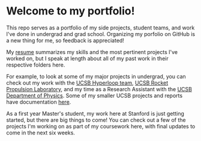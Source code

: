 # Welcome to my portfolio!

This repo serves as a portfolio of my side projects, student teams, and work I've done in undergrad and grad school. Organizing my porfolio on GitHub is a new thing for me, so feedback is appreciated!

My [resume](https://github.com/dibachi/portfolio/blob/main/Jack%20Dibachi%20Resume.pdf) summarizes my skills and the most pertinent projects I've worked on, but I speak at length about all of my past work in their respective folders here.

For example, to look at some of my major projects in undergrad, you can check out my work with the [UCSB Hyperloop team](https://github.com/dibachi/portfolio/tree/main/UCSB%20Hyperloop), [UCSB Rocket Propulsion Laboratory](https://github.com/dibachi/portfolio/tree/main/Rocket%20Propulsion%20Laboratory), and my time as a Research Assistant with the [UCSB Department of Physics](https://github.com/dibachi/portfolio/tree/main/LZ%20Dark%20Matter%20Collaboration). Some of my smaller UCSB projects and reports have documentation [here](https://github.com/dibachi/portfolio/tree/main/UCSB%20Projects%20and%20Reports).

As a first year Master's student, my work here at Stanford is just getting started, but there are big things to come! You can check out a few of the projects I'm working on as part of my coursework here, with final updates to come in the next six weeks.

